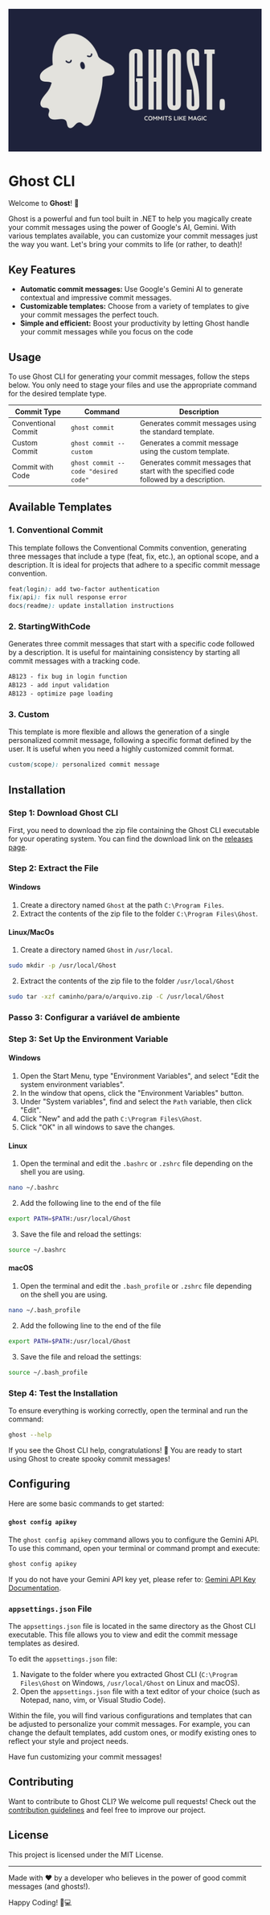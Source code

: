 ![Project Logo](/docs/logo.jpg)

# Ghost CLI

Welcome to **Ghost**! 👻

Ghost is a powerful and fun tool built in .NET to help you magically create your commit messages using the power of Google's AI, Gemini. With various templates available, you can customize your commit messages just the way you want. Let's bring your commits to life (or rather, to death)!

## Key Features

- **Automatic commit messages:** Use Google's Gemini AI to generate contextual and impressive commit messages.
- **Customizable templates:** Choose from a variety of templates to give your commit messages the perfect touch.
- **Simple and efficient:** Boost your productivity by letting Ghost handle your commit messages while you focus on the code

## Usage

To use Ghost CLI for generating your commit messages, follow the steps below. You only need to stage your files and use the appropriate command for the desired template type.

|Commit Type|Command|Description|
|---|---|---|
|Conventional Commit|`ghost commit`|Generates commit messages using the standard template.|
|Custom Commit|`ghost commit --custom`|Generates a commit message using the custom template.|
|Commit with Code|`ghost commit --code "desired code"`|Generates commit messages that start with the specified code followed by a description.|

## Available Templates

### 1. Conventional Commit

This template follows the Conventional Commits convention, generating three messages that include a type (feat, fix, etc.), an optional scope, and a description. It is ideal for projects that adhere to a specific commit message convention.

``` scss
feat(login): add two-factor authentication 
fix(api): fix null response error 
docs(readme): update installation instructions
```

### 2. StartingWithCode

Generates three commit messages that start with a specific code followed by a description. It is useful for maintaining consistency by starting all commit messages with a tracking code.


``` scss
AB123 - fix bug in login function
AB123 - add input validation
AB123 - optimize page loading
```

### 3. Custom

This template is more flexible and allows the generation of a single personalized commit message, following a specific format defined by the user. It is useful when you need a highly customized commit format.

``` scss
custom(scope): personalized commit message
```
## Installation

### Step 1: Download Ghost CLI

First, you need to download the zip file containing the Ghost CLI executable for your operating system. You can find the download link on the [releases page](#).

### Step 2: Extract the File

#### Windows

1. Create a directory named `Ghost` at the path `C:\Program Files`.
2. Extract the contents of the zip file to the folder `C:\Program Files\Ghost`.

#### Linux/MacOs

1. Create a directory named `Ghost` in `/usr/local`.

``` sh
sudo mkdir -p /usr/local/Ghost
```

2. Extract the contents of the zip file to the folder `/usr/local/Ghost`

``` sh
sudo tar -xzf caminho/para/o/arquivo.zip -C /usr/local/Ghost
```

### Passo 3: Configurar a variável de ambiente

### Step 3: Set Up the Environment Variable

#### Windows

1. Open the Start Menu, type "Environment Variables", and select "Edit the system environment variables".
2. In the window that opens, click the "Environment Variables" button.
3. Under "System variables", find and select the `Path` variable, then click "Edit".
4. Click "New" and add the path `C:\Program Files\Ghost`.
5. Click "OK" in all windows to save the changes.

#### Linux

1. Open the terminal and edit the `.bashrc` or `.zshrc` file depending on the shell you are using.

``` sh
nano ~/.bashrc
```

2. Add the following line to the end of the file

``` sh
export PATH=$PATH:/usr/local/Ghost
```

3. Save the file and reload the settings:

``` sh
source ~/.bashrc
```

#### macOS

1. Open the terminal and edit the `.bash_profile` or `.zshrc` file depending on the shell you are using.

``` sh
nano ~/.bash_profile
```

2. Add the following line to the end of the file

``` sh
export PATH=$PATH:/usr/local/Ghost
```

3. Save the file and reload the settings:

``` sh
source ~/.bash_profile
```
### Step 4: Test the Installation

To ensure everything is working correctly, open the terminal and run the command:

``` sh
ghost --help
```

If you see the Ghost CLI help, congratulations! 🎉 You are ready to start using Ghost to create spooky commit messages!

## Configuring

Here are some basic commands to get started:
#### `ghost config apikey`

The `ghost config apikey` command allows you to configure the Gemini API. To use this command, open your terminal or command prompt and execute:

``` sh
ghost config apikey
```

If you do not have your Gemini API key yet, please refer to: [Gemini API Key Documentation](https://ai.google.dev/gemini-api/docs/api-key?hl=pt-br).

### `appsettings.json` File

The `appsettings.json` file is located in the same directory as the Ghost CLI executable. This file allows you to view and edit the commit message templates as desired.

To edit the `appsettings.json` file:

1. Navigate to the folder where you extracted Ghost CLI (`C:\Program Files\Ghost` on Windows, `/usr/local/Ghost` on Linux and macOS).
2. Open the `appsettings.json` file with a text editor of your choice (such as Notepad, nano, vim, or Visual Studio Code).

Within the file, you will find various configurations and templates that can be adjusted to personalize your commit messages. For example, you can change the default templates, add custom ones, or modify existing ones to reflect your style and project needs.

Have fun customizing your commit messages!

## Contributing

Want to contribute to Ghost CLI? We welcome pull requests! Check out the [contribution guidelines](CONTRIBUTING.md) and feel free to improve our project.

## License

This project is licensed under the MIT License.

---

Made with ❤️ by a developer who believes in the power of good commit messages (and ghosts!).

Happy Coding! 👻💻

